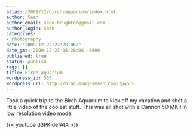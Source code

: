 ```yaml
---
alias: /2009/12/birch-aquarium/index.html
author: Sean
author_email: sean.houghton@gmail.com
author_login: Sean
categories:
- Photography
date: "2009-12-22T22:28:06Z"
date_gmt: 2009-12-23 06:28:06 -0800
published: true
status: publish
tags: []
title: Birch Aquarium
wordpress_id: 555
wordpress_url: http://blog.mungosmash.com/?p=555
---
```

Took a quick trip to the Birch Aquarium to kick off my vacation and shot a little video of the coolest stuff.  This was all shot with a Cannon 5D MKII in low resolution video mode.

{{< youtube d3PKldefAtA >}}
